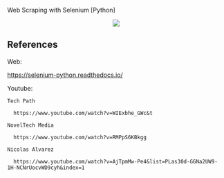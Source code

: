 Web Scraping with Selenium [Python]
<p align="center">
  <img src="https://selenium-python.readthedocs.io/_static/logo.png">
</p>

## References
  Web:
  
  https://selenium-python.readthedocs.io/
  
  Youtube:
  
    Tech Path
  
      https://www.youtube.com/watch?v=WIExbhe_GWc&t
      
    NovelTech Media
    
      https://www.youtube.com/watch?v=RMPpS6KBkgg
    
    Nicolas Alvarez
    
      https://www.youtube.com/watch?v=AjTpmMw-Pe4&list=PLas30d-GGNa2UW9-1H-NCNrUocvWD9cyh&index=1
  
